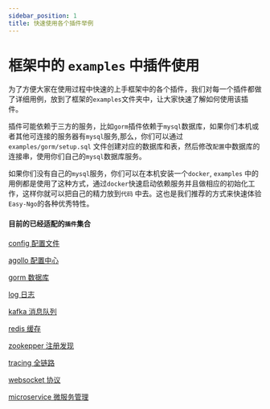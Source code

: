 ```yaml
---
sidebar_position: 1
title: 快速使用各个插件举例
---
```


# 框架中的 `examples` 中插件使用
为了方便大家在使用过程中快速的上手框架中的各个插件，我们对每一个插件都做了详细用例，放到了框架的`examples`文件夹中，让大家快速了解如何使用该插件。

插件可能依赖于三方的服务，比如`gorm`插件依赖于`mysql`数据库，如果你们本机或者其他可连接的服务器有`mysql`服务,那么，你们可以通过`examples/gorm/setup.sql` 文件创建对应的数据库和表，然后修改`配置`中数据库的连接串，使用你们自己的`mysql`数据库服务。

如果你们没有自己的`mysql`服务，你们可以在本机安装一个`docker`, `examples` 中的用例都是使用了这种方式，通过`docker`快速启动依赖服务并且做相应的初始化工作，这样你就可以把自己的精力放到`代码` 中去。这也是我们推荐的方式来快速体验`Easy-Ngo`的各种优秀特性。

#### 目前的已经适配的`插件`集合
[config 配置文件](./intro02_config.md)

[agollo 配置中心](./intro03_agollo.md) 

[gorm 数据库](./intro04_gorm.md)

[log 日志](./intro05_log.md)

[kafka 消息队列](./intro06_kafka.md)

[redis 缓存](./intro07_redis.md)

[zookepper 注册发现](./intro08_zk.md)

[tracing 全链路](./intro09_tracing.md)

[websocket 协议](./intro10_websocket.md)

[microservice 微服务管理](./intro11_microservice.md)